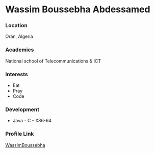 # Wassim Boussebha Abdessamed

### Location

Oran, Algeria

### Academics

National school of Telecommunications & ICT

### Interests 
- Eat
- Pray
- Code

### Development
- Java - C - X86-64

### Profile Link

[WassimBoussebha](https://github.com/wassim31)


